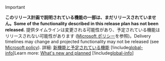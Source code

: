 > [!IMPORTANT]
> <span data-ttu-id="e70af-101">**このリリース計画で説明されている機能の一部は、まだリリースされていません。**</span><span class="sxs-lookup"><span data-stu-id="e70af-101">**Some of the functionality described in this release plan has not been released.**</span></span> <span data-ttu-id="e70af-102">提供タイムラインは変更される可能性があり、予定されている機能はリリースされない可能性があります ([Microsoft ポリシー](https://go.microsoft.com/fwlink/p/?linkid=2007332)を参照)。</span><span class="sxs-lookup"><span data-stu-id="e70af-102">Delivery timelines may change and projected functionality may not be released (see [Microsoft policy](https://go.microsoft.com/fwlink/p/?linkid=2007332)).</span></span> <span data-ttu-id="e70af-103">詳細: [新機能と予定されている機能](/dynamics365-release-plan/2020wave1/artificial-intelligence/dynamics365-connected-store/planned-features) 
> [!include[global-info](../../../includes/global-info.md)]</span><span class="sxs-lookup"><span data-stu-id="e70af-103">Learn more: [What's new and planned](/dynamics365-release-plan/2020wave1/artificial-intelligence/dynamics365-connected-store/planned-features) 
[!include[global-info](../../../includes/global-info.md)]</span></span>